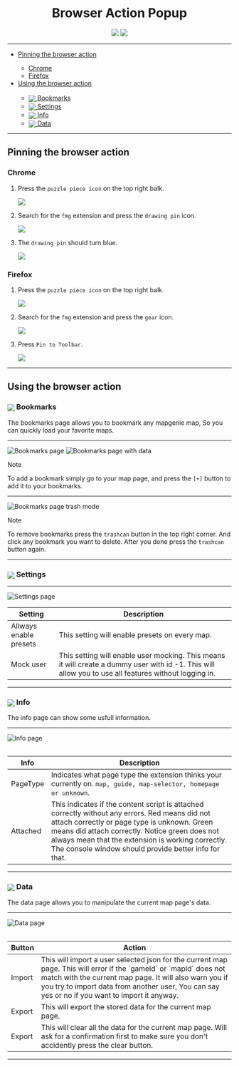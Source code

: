 <h1 align="center">Browser Action Popup</h1>
<p align="center">
    <img src="../assets/popup/pages/bookmarks-with-data.png" />
    <img src="../assets/popup/pages/settings.png" />
</p>
<hr>
<ul>
    <li><a href="#pinning">Pinning the browser action</a></li>
    <ul>
        <li><a href="#chrome-pinning">Chrome</a></li>
        <li><a href="#firefox-pinning">Firefox</a></li>
    </ul>
    <li><a href="#using">Using the browser action</a></li>
    <ul>
        <li>
            <a href="#bookmarks">
                <img src="../assets/popup/icons/bookmarks.png" style="transform: translateY(25%)"/>
                Bookmarks
            </a>
        </li>
        <li>
            <a href="#settings">
                <img src="../assets/popup/icons/settings.png" style="transform: translateY(25%)"/>
                Settings
            </a>
        </li>
        <li>
            <a href="#info">
                <img src="../assets/popup/icons/info.png" style="transform: translateY(25%)"/>
                Info
            </a>
        </li>
        <li>
            <a href="#data">
                <img src="../assets/popup/icons/data.png" style="transform: translateY(25%)"/>
                Data
            </a>
        </li>
    </ul>
</ul>

<hr>
<h2 id="pinning">Pinning the browser action</h2>
<h3 id="chrome-pinning">Chrome</h3>
<ol>
    <li>
        <p>Press the <code>puzzle piece icon</code> on the top right balk.</p>
        <p><img src="../assets/popup/chrome-extension-pin.png" /></p>
    </li>
    <li>
        <p>Search for the <code>fmg</code> extension and press the <code>drawing pin</code> icon.</p>
        <p><img src="../assets/popup/chrome-extension-select.png" /></p>
    </li>
    <li>
        <p>The <code>drawing pin</code> should turn blue.</p>
        <p><img src="../assets/popup/chrome-extension-pinned.png" /></p>
    </li>
</ol>
<h3 id="firefox-pinning">Firefox</h3>
<ol>
    <li>
        <p>Press the <code>puzzle piece icon</code> on the top right balk.</p>
        <p><img src="../assets/popup/firefox-extension-pin.png" /></p>
    </li>
    <li>
        <p>Search for the <code>fmg</code> extension and press the <code>gear</code> icon.</p>
        <p><img src="../assets/popup/firefox-extension-select.png" /></p>
    </li>
    <li>
        <p>Press <code>Pin to Toolbar</code>.</p>
        <p><img src="../assets/popup/firefox-extension-setting-drop-down.png" /></p>
    </li>
</ol>
<hr>
<h2 id="using">Using the browser action</h2>
<h3 id="bookmarks">
    <img src="../assets/popup/icons/bookmarks.png" style="transform: translateY(25%)"/>
    Bookmarks
</h3>
<p>
    The bookmarks page allows you to bookmark any mapgenie map, 
    So you can quickly load your favorite maps.
</p>
<hr>

![Bookmarks page](/assets/popup/pages/bookmarks.png)
![Bookmarks page with data](/assets/popup/pages/bookmarks-with-data.png)

> [!NOTE]
> To add a bookmark simply go to your map page,
> and press the <code>[+]</code> button to add it to your bookmarks.
<hr>

![Bookmarks page trash mode](/assets/popup/pages/bookmarks-trash.png)
> [!NOTE]
> To remove bookmarks press the `trashcan` button in the top right corner.
> And click any bookmark you want to delete.
> After you done press the `trashcan` button again.
<hr>

<h3 id="settings">
    <img src="../assets/popup/icons/settings.png" style="transform: translateY(25%)"/>
    Settings
</h3>
<hr>

![Settings page](/assets/popup/pages/settings.png)

<table>
    <thead>
        <tr>
            <th>Setting</th>
            <th>Description</th>
        </tr>
    </thead>
    <tbody>
        <tr>
            <td>Allways enable presets</td>
            <td>This setting will enable presets on every map.</td>
        </tr>
        <tr>
            <td>Mock user</td>
            <td>
                This setting will enable user mocking.
                This means it will create a dummy user with id -1.
                This will allow you to use all features without logging in.
            </td>
        </tr>
    </tbody>
<table>
<hr>

<h3 id="info">
    <img src="../assets/popup/icons/info.png" style="transform: translateY(25%)"/>
    Info
</h3>
<p>
The info page can show some usfull information.
</p>
<hr>

![Info page](/assets/popup/pages/info.png)

<table>
    <thead>
        <tr>
            <th>Info</th>
            <th>Description</th>
        </tr>
    </thead>
    <tbody>
        <tr>
            <td>PageType</td>
            <td>
                Indicates what page type the extension thinks your currently on.
                <code>map, guide, map-selector, homepage or unknown</code>.
            </td>
        </tr>
        <tr>
            <td>Attached</td>
            <td>
                This indicates if the content script is attached correctly without any errors.
                Red means did not attach correctly or page type is unknown.
                Green means did attach correctly.
                Notice green does not always mean that the extension is working correctly.
                The console window should provide better info for that.
            </td>
        </tr>
    </tbody>
<table>
<hr>

<h3 id="data">
    <img src="../assets/popup/icons/data.png" style="transform: translateY(25%)"/>
    Data
</h3>
<p>
    The data page allows you to manipulate the current map page's data.
</p>
<hr>

![Data page](../assets/popup/pages/data.png)

<table>
    <thead>
        <tr>
            <th>Button</th>
            <th>Action</th>
        </tr>
    </thead>
    <tbody>
        <tr>
            <td>Import</td>
            <td>
                This will import a user selected json for the current map page.
                This will error if the `gameId` or `mapId` does not match with the current map page.
                It will also warn you if you try to import data from another user, You can say yes or no if you want to import it anyway.
            </td>
        </tr>
        <tr>
            <td>Export</td>
            <td>
                This will export the stored data for the current map page.
            </td>
        </tr>
        <tr>
            <td>Export</td>
            <td>
                This will clear all the data for the current map page.
                Will ask for a confirmation first to make sure you don't accidently press
                the clear button.
            </td>
        </tr>
    </tbody>
<table>
<hr>
